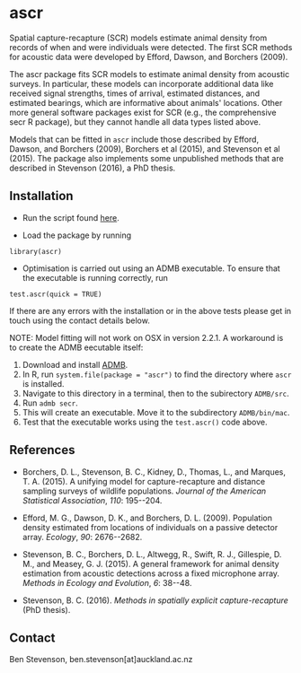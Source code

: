 # ascr

 Spatial capture-recapture (SCR) models estimate animal density from records of when and were individuals were detected. The first SCR methods for acoustic data were developed by Efford, Dawson, and Borchers (2009).

 The ascr package fits SCR models to estimate animal density from acoustic surveys. In particular, these models can incorporate additional data like received signal strengths, times of arrival, estimated distances, and estimated bearings, which are informative about animals' locations. Other more general software packages exist for SCR (e.g., the comprehensive secr R package), but they cannot handle all data types listed above.

 Models that can be fitted in `ascr` include those described by Efford, Dawson, and Borchers (2009), Borchers et al (2015), and Stevenson et al (2015). The package also implements some unpublished methods that are described in Stevenson (2016), a PhD thesis.

## Installation

* Run the script found [here](https://raw.githubusercontent.com/b-steve/ascr/master/inst/scripts/install.r).

* Load the package by running
```
library(ascr)
```

* Optimisation is carried out using an ADMB executable. To ensure that the executable is running correctly, run
```
test.ascr(quick = TRUE)
```

If there are any errors with the installation or in the above tests
please get in touch using the contact details below.

NOTE: Model fitting will not work on OSX in version 2.2.1. A workaround is to create the ADMB eecutable itself:

1. Download and install [ADMB](http://www.admb-project.org/downloads/).
2. In R, run `system.file(package = "ascr")` to find the directory where `ascr` is installed.
3. Navigate to this directory in a terminal, then to the subirectory `ADMB/src`.
4. Run `admb secr`.
5. This will create an executable. Move it to the subdirectory `ADMB/bin/mac`.
6. Test that the executable works using the `test.ascr()` code above.

## References

* Borchers, D. L., Stevenson, B. C., Kidney, D., Thomas, L., and Marques, T. A. (2015). A unifying model for capture-recapture and distance sampling surveys of wildlife populations. *Journal of the American Statistical Association*, *110*: 195--204.

* Efford, M. G., Dawson, D. K., and Borchers, D. L. (2009). Population density estimated from locations of individuals on a passive detector array. *Ecology*, *90*: 2676--2682.

* Stevenson, B. C., Borchers, D. L., Altwegg, R., Swift, R. J., Gillespie, D. M., and Measey, G. J. (2015). A general framework for animal density estimation from acoustic detections across a fixed microphone array. *Methods in Ecology and Evolution*, *6*: 38--48.

* Stevenson, B. C. (2016). *Methods in spatially explicit capture-recapture* (PhD thesis).

## Contact

Ben Stevenson, ben.stevenson[at]auckland.ac.nz

